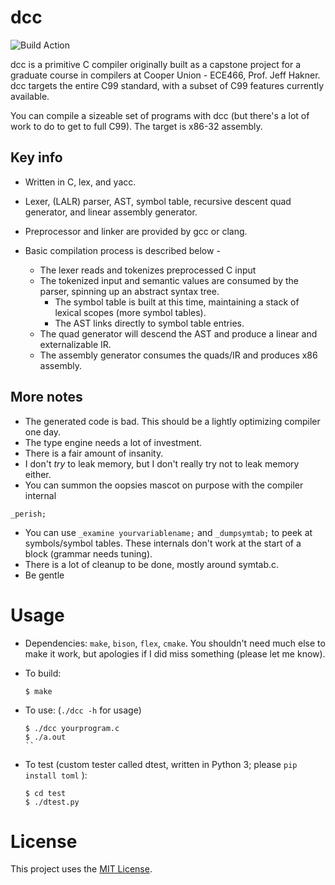 # dcc

![Build Action](https://github.com/dmezh/ece466-compilers/actions/workflows/ci.yml/badge.svg)

dcc is a primitive C compiler originally built as a capstone project for a graduate course in compilers at Cooper Union - ECE466, Prof. Jeff Hakner. dcc targets the entire C99 standard, with a subset of C99 features currently available. 

You can compile a sizeable set of programs with dcc (but there's a lot of work to do to get to full C99). The target is x86-32 assembly.

## Key info

- Written in C, lex, and yacc.
- Lexer, (LALR) parser, AST, symbol table, recursive descent quad generator, and linear assembly generator.
- Preprocessor and linker are provided by gcc or clang.

- Basic compilation process is described below -
  - The lexer reads and tokenizes preprocessed C input
  - The tokenized input and semantic values are consumed by the parser, spinning up an abstract syntax tree. 
    - The symbol table is built at this time, maintaining a stack of lexical scopes (more symbol tables).
    - The AST links directly to symbol table entries.
  - The quad generator will descend the AST and produce a linear and externalizable IR.
  - The assembly generator consumes the quads/IR and produces x86 assembly.

## More notes

- The generated code is bad. This should be a lightly optimizing compiler one day.
- The type engine needs a lot of investment.
- There is a fair amount of insanity.
- I don't _try_ to leak memory, but I don't really try not to leak memory either.
- You can summon the oopsies mascot on purpose with the compiler internal
```
_perish;
```
- You can use `_examine yourvariablename;` and `_dumpsymtab;` to peek at symbols/symbol tables. These internals don't work at the start of a block (grammar needs tuning).
- There is a lot of cleanup to be done, mostly around symtab.c.
- Be gentle

# Usage
- Dependencies: `make`, `bison`, `flex`, `cmake`. You shouldn't need much else to make it work, but apologies if I did miss something (please let me know).
- To build:

  ```
  $ make
  ```
- To use: (`./dcc -h` for usage)
  ```
  $ ./dcc yourprogram.c
  $ ./a.out
  ``

- To test (custom tester called dtest, written in Python 3; please `pip install toml` ):
  ```
  $ cd test
  $ ./dtest.py
  ```

# License
This project uses the [MIT License](LICENSE.md).

